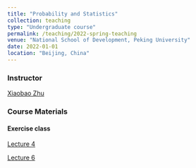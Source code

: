 ```yaml
---
title: "Probability and Statistics"
collection: teaching
type: "Undergraduate course"
permalink: /teaching/2022-spring-teaching
venue: "National School of Development, Peking University"
date: 2022-01-01
location: "Beijing, China"
---
```


### Instructor
[Xiaobao Zhu](http://math.ruc.edu.cn/szdw/zgjs/1c97c4bb20264007b091502ba41a12f3.htm)

### Course Materials
#### Exercise class
[Lecture 4](http://wangrui24.github.io/files/teaching/Lecture04.pdf)

[Lecture 6](http://wangrui24.github.io/files/teaching/Lecture06.pdf)

